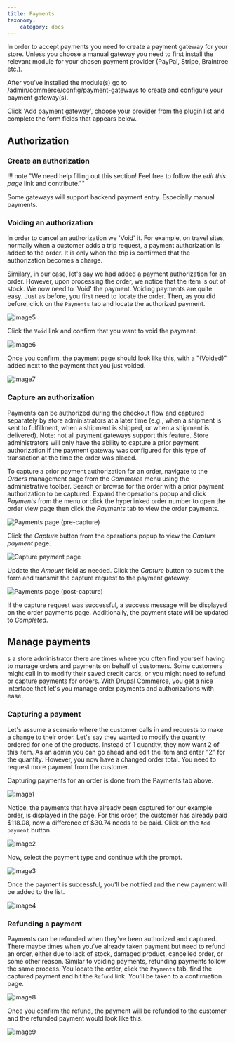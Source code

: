 ```yaml
---
title: Payments
taxonomy:
    category: docs
---
```


In order to accept payments you need to create a payment gateway for your store. Unless you choose a manual gateway you need to first install the relevant module for your chosen payment provider (PayPal, Stripe, Braintree etc.).

After you've installed the module(s) go to /admin/commerce/config/payment-gateways to create and configure your payment gateway(s).

Click 'Add payment gateway', choose your provider from the plugin list and complete the form fields that appears below.

## Authorization
### Create an authorization

!!! note "We need help filling out this section! Feel free to follow the *edit this page* link and contribute.""

Some gateways will support backend payment entry. Especially manual payments.

### Voiding an authorization

In order to cancel an authorization we 'Void' it. For example, on travel sites, normally when a customer adds a trip request, a payment authorization is added to the order. It is only when the trip is confirmed that the authorization becomes a charge. 

Similary, in our case, let's say we had added a payment authorization for an order. However, upon processing the order, we notice that the item is out of stock. We now need to 'Void' the payment. Voiding payments are quite easy. Just as before, you first need to locate the order. Then, as you did before, click on the `Payments` tab and locate the authorized payment.
 
![image5](../user-guide/images/payment_authorization.png)
 
 Click the `Void` link and confirm that you want to void the payment.
 
![image6](../user-guide/images/payment_voided_confirm.png)
 
 Once you confirm, the payment page should look like this, with a "(Voided)" added next to the payment that you just voided.
 
![image7](../user-guide/images/payment_voided.png)

### Capture an authorization

Payments can be authorized during the checkout flow and captured separately by store administrators at a later time (e.g., when a shipment is sent to fulfillment, when a shipment is shipped, or when a shipment is delivered). Note: not all payment gateways support this feature. Store administrators will only have the ability to capture a prior payment authorization if the payment gateway was configured for this type of transaction at the time the order was placed.

To capture a prior payment authorization for an order, navigate to the *Orders* management page from the *Commerce* menu using the administrative toolbar. Search or browse for the order with a prior payment authorization to be captured. Expand the operations popup and click *Payments* from the menu or click the hyperlinked order number to open the order view page then click the *Payments* tab to view the order payments.

![Payments page (pre-capture)](../user-guide/images/payments-list-pre-capture.png)

Click the *Capture* button from the operations popup to view the *Capture payment* page.

![Capture payment page](../user-guide/images/capture-payment-pre-capture-mouseover-capture-button.png)

Update the *Amount* field as needed. Click the *Capture* button to submit the form and transmit the capture request to the payment gateway.

![Payments page (post-capture)](../user-guide/images/payments-list-post-capture.png)

If the capture request was successful, a success message will be displayed on the order payments page. Additionally, the payment state will be updated to *Completed*.

## Manage payments

s a store administrator there are times where you often find yourself having to manage orders and payments on behalf of customers. Some customers might call in to modify their saved credit cards, or you might need to refund or capture payments for orders. With Drupal Commerce, you get a nice interface that let's you manage order payments and authorizations with ease.

### Capturing a payment

Let's assume a scenario where the customer calls in and requests to make a change to their order. Let's say they wanted to modify the quantity ordered for one of the products. Instead of 1 quantity, they now want 2 of this item. As an admin you can go ahead and edit the item and enter "2" for the quantity. However, you now have a changed order total. You need to request more payment from the customer.

Capturing payments for an order is done from the Payments tab above.

![image1](../user-guide/images/order_payment.png)

Notice, the payments that have already been captured for our example order, is displayed in the page. For this order, the customer has already paid $118.08, now a difference of $30.74 needs to be paid. Click on the `Add payment` button.
 
![image2](../user-guide/images/new_payment_for_order.png)
 
 Now, select the payment type and continue with the prompt.
 
![image3](../user-guide/images/capture_payment.png)
 
 Once the payment is successful, you'll be notified and the new payment will be added to the list.
 
![image4](../user-guide/images/new_captured_payment.png)

### Refunding a payment

Payments can be refunded when they've been authorized and captured. There maybe times when you've already taken payment but need to refund an order, either due to lack of stock, damaged product, cancelled order, or some other reason. Similar to voiding payments, refunding payments follow the same process. You locate the order, click the `Payments` tab, find the captured payment and hit the `Refund` link. You'll be taken to a confirmation page.
 
![image8](../user-guide/images/payment_refunded_confirm.png)
 
 Once you confirm the refund, the payment will be refunded to the customer and the refunded payment would look like this.

![image9](../user-guide/images/payment_refunded.png)
